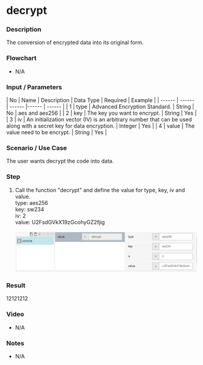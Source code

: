 ﻿# decrypt

### Description

The conversion of encrypted data into its original form.

### Flowchart

- N/A 

### Input / Parameters

| No | Name | Description | Data Type | Required | Example |
| ------ | ------ | ------ |------ | ------ |
| 1 | type |  Advanced Encryption Standard. | String | No | aes and aes256 |
| 2 | key | The key you want to encrypt. | String | Yes |
| 3 | iv | An initialization vector (IV) is an arbitrary number that can be used along with a secret key for data encryption. | Integer | Yes |
| 4 | value | The value need to be encrypt. | String | Yes |

### Scenario / Use Case

The user wants decrypt the code into data.

### Step

1. Call the function "decrypt" and define the value for type, key,    iv and value.<br>
   type: aes256<br />
   key: sw234<br />
   iv: 2<br />
   value: U2FsdGVkX19zGcohyGZ2fjig<br />
    
   ![](../../../../document/function/String/decrypt/decrypt-step-1.png?raw=true)

### Result

12121212

### Video

- N/A

<!--[![Video](http://i.imgur.com/Ot5DWAW.png)](https://youtu.be/StTqXEQ2l-Y?t=35s)-->

### Notes

- N/A